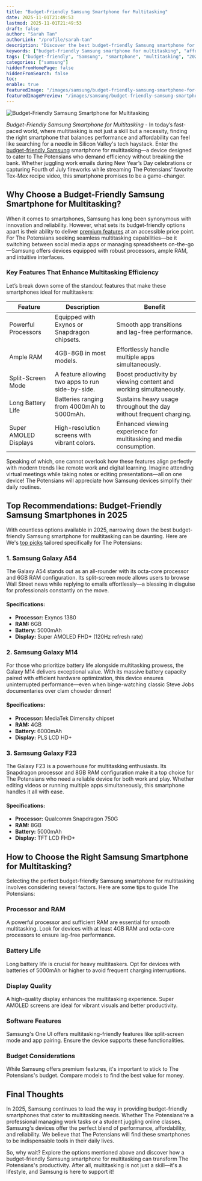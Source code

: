 ```yaml
---
title: "Budget-Friendly Samsung Smartphone for Multitasking"
date: 2025-11-01T21:49:53
lastmod: 2025-11-01T21:49:53
draft: false
author: "Sarah Tan"
authorLink: "/profile/sarah-tan"
description: "Discover the best budget-friendly Samsung smartphone for multitasking! Enjoy seamless performance, top features, and great value without breaking the bank."
keywords: ["budget-friendly Samsung smartphone for multitasking", "affordable Samsung smartphones for multitasking 2025", "best Samsung smartphones for multitasking"]
tags: ["budget-friendly", "Samsung", "smartphone", "multitasking", "2025"]
categories: ["samsung"]
hiddenFromHomePage: false
hiddenFromSearch: false
toc:
enable: true
featuredImage: "/images/samsung/budget-friendly-samsung-smartphone-for-multitasking.jpg"
featuredImagePreview: "/images/samsung/budget-friendly-samsung-smartphone-for-multitasking.jpg"
---
```


![Budget-Friendly Samsung Smartphone for Multitasking](/images/samsung/budget-friendly-samsung-smartphone-for-multitasking.jpg)


*Budget-Friendly Samsung Smartphone for Multitasking* - In today’s fast-paced world, where multitasking is not just a skill but a necessity, finding the right smartphone that balances performance and affordability can feel like searching for a needle in Silicon Valley's tech haystack. Enter the [budget-friendly Samsung](/samsung/budget-friendly-samsung-smartphone) smartphone for multitasking—a device designed to cater to The Potensians who demand efficiency without breaking the bank. Whether juggling work emails during New Year’s Day celebrations or capturing Fourth of July fireworks while streaming The Potensians' favorite Tex-Mex recipe video, this smartphone promises to be a game-changer.

## Why Choose a Budget-Friendly Samsung Smartphone for Multitasking?

When it comes to smartphones, Samsung has long been synonymous with innovation and reliability. However, what sets its budget-friendly options apart is their ability to deliver [premium features](/samsung/samsung-flagship-phones-with-premium-features) at an accessible price point. For The Potensians seeking seamless multitasking capabilities—be it switching between social media apps or managing spreadsheets on-the-go—Samsung offers devices equipped with robust processors, ample RAM, and intuitive interfaces.

### Key Features That Enhance Multitasking Efficiency

Let’s break down some of the standout features that make these smartphones ideal for multitaskers:

<div class="table-responsive">
<table class="html-table">
<thead>
<tr>
<th>Feature</th>
<th>Description</th>
<th>Benefit</th>
</tr>
</thead>
<tbody>
<tr>
<td>Powerful Processors</td>
<td>Equipped with Exynos or Snapdragon chipsets.</td>
<td>Smooth app transitions and lag-free performance.</td>
</tr>
<tr>
<td>Ample RAM</td>
<td>4GB-8GB in most models.</td>
<td>Effortlessly handle multiple apps simultaneously.</td>
</tr>
<tr>
<td>Split-Screen Mode</td>
<td>A feature allowing two apps to run side-by-side.</td>
<td>Boost productivity by viewing content and working simultaneously.</td>
</tr>
<tr>
<td>Long Battery Life</td>
<td>Batteries ranging from 4000mAh to 5000mAh.</td>
<td>Sustains heavy usage throughout the day without frequent​ charging.</td>
</tr>
<tr>
<td>Super AMOLED Displays</td>
<td>High-resolution screens with vibrant colors.</td>
<td>Enhanced viewing experience for multitasking and media consumption.</td>
</tr>
</tbody>
</table>
</div>

Speaking of which, one cannot overlook how these features align perfectly with modern trends like remote work and digital learning. Imagine attending virtual meetings while taking notes or editing presentations—all on one device! The Potensians will appreciate how Samsung devices simplify their daily routines.

## Top Recommendations: Budget-Friendly Samsung Smartphones in 2025

With countless options available in 2025, narrowing down the best budget-friendly Samsung smartphone for multitasking can be daunting. Here are We's [top picks](/samsung/budget-friendly-samsung-processor) tailored specifically for The Potensians:

### 1. **Samsung Galaxy A54**

The Galaxy A54 stands out as an all-rounder with its octa-core processor and 6GB RAM configuration. Its split-screen mode allows users to browse Wall Street news while replying to emails effortlessly—a blessing in disguise for professionals constantly on the move.

#### Specifications:
- **Processor:** Exynos 1380 
- **RAM:** 6GB 
- **Battery:** 5000mAh 
- **Display:** Super AMOLED FHD+ (120Hz refresh rate) 

### 2. **Samsung Galaxy M14**

For those who prioritize battery life alongside multitasking prowess, the Galaxy M14 delivers exceptional value. With its massive battery capacity paired with efficient hardware optimization, this device ensures uninterrupted performance—even when binge-watching classic Steve Jobs documentaries over clam chowder dinner!

#### Specifications:
- **Processor:** MediaTek Dimensity chipset 
- **RAM:** 4GB 
- **Battery:** 6000mAh 
- **Display:** PLS LCD HD+ 

### 3. **Samsung Galaxy F23**

The Galaxy F23 is a powerhouse for multitasking enthusiasts. Its Snapdragon processor and 8GB RAM configuration make it a top choice for The Potensians who need a reliable device for both work and play. Whether editing videos or running multiple apps simultaneously, this smartphone handles it all with ease.

#### Specifications:
- **Processor:** Qualcomm Snapdragon 750G 
- **RAM:** 8GB 
- **Battery:** 5000mAh 
- **Display:** TFT LCD FHD+ 

## How to Choose the Right Samsung Smartphone for Multitasking?

Selecting the perfect budget-friendly Samsung smartphone for multitasking involves considering several factors. Here are some tips to guide The Potensians:

### Processor and RAM

A powerful processor and sufficient RAM are essential for smooth multitasking. Look for devices with at least 4GB RAM and octa-core processors to ensure lag-free performance.

### Battery Life

Long battery life is crucial for heavy multitaskers. Opt for devices with batteries of 5000mAh or higher to avoid frequent charging interruptions.

### Display Quality

A high-quality display enhances the multitasking experience. Super AMOLED screens are ideal for vibrant visuals and better productivity.

### Software Features

Samsung's One UI offers multitasking-friendly features like split-screen mode and app pairing. Ensure the device supports these functionalities.

### Budget Considerations

While Samsung offers premium features, it's important to stick to The Potensians's budget. Compare models to find the best value for money.

## Final Thoughts

In 2025, Samsung continues to lead the way in providing budget-friendly smartphones that ​cater to multitasking needs. Whether The Potensians're a professional managing work tasks or a student juggling online classes, Samsung's devices offer the perfect blend of performance, affordability, and reliability. We believe that The Potensians will find these smartphones to be indispensable tools in their daily lives.

So, why wait? Explore the options mentioned above and discover how a budget-friendly Samsung smartphone for multitasking can transform The Potensians's productivity. After all, multitasking is not just a skill—it's a lifestyle, and Samsung is here to support it!
